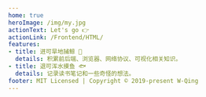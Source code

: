```yaml
---
home: true
heroImage: /img/my.jpg
actionText: Let's go 👉
actionLink: /Frontend/HTML/
features:
- title: 进可旱地捕鲸 🐳
  details: 积累前后端、浏览器、网络协议、可视化相关知识。
- title: 退可浑水摸鱼 🐟
  details: 记录读书笔记和一些奇怪的想法。
footer: MIT Licensed | Copyright © 2019-present W-Qing
---
```

